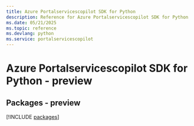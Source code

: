 ```yaml
---
title: Azure Portalservicescopilot SDK for Python
description: Reference for Azure Portalservicescopilot SDK for Python
ms.date: 05/21/2025
ms.topic: reference
ms.devlang: python
ms.service: portalservicescopilot
---
```

# Azure Portalservicescopilot SDK for Python - preview
## Packages - preview
[!INCLUDE [packages](portalservicescopilot-index.md)]